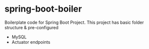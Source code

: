 # spring-boot-boiler

Boilerplate code for Spring Boot Project. This project has basic folder structure & pre-configured

- MySQL
- Actuator endpoints
